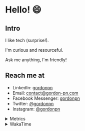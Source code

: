 # Hello! 😄

## Intro

I like tech (surprise!).

I'm curious and resourceful.

Ask me anything, I'm friendly!

## Reach me at

- LinkedIn: [gordonpn](https://www.linkedin.com/in/gordonpn/)
- Email: [contact@gordon-pn.com](mailto:contact@gordon-pn.com)
- Facebook Messenger: [gordonpn](https://www.messenger.com/t/Gordonpn)
- Twitter: [@gordonpn](https://twitter.com/Gordonpn)
- Instagram: [@gordonpn](https://www.instagram.com/gordonpn/)

<details>
  <summary>Metrics</summary>

  <img align="center" src="https://github.com/gordonpn/gordonpn/blob/master/github-metrics.svg" alt="GitHub Metrics">

</details>

<details>
  <summary>WakaTime</summary>

  <!--START_SECTION:waka-->
📊 **This Week I Spent My Time On** 

```text
💬 Programming Languages: 
Java                     7 hrs 4 mins        ████████████████░░░░░░░░░   62.59 % 
Brazil Dependency Config 1 hr 11 mins        ███░░░░░░░░░░░░░░░░░░░░░░   10.60 % 
TypeScript               1 hr 5 mins         ██░░░░░░░░░░░░░░░░░░░░░░░   09.73 % 
JSON                     39 mins             █░░░░░░░░░░░░░░░░░░░░░░░░   05.82 % 
Markdown                 27 mins             █░░░░░░░░░░░░░░░░░░░░░░░░   04.04 % 

🔥 Editors: 
IntelliJ                 11 hrs 10 mins      █████████████████████████   98.89 % 
VS Code                  7 mins              ░░░░░░░░░░░░░░░░░░░░░░░░░   01.11 % 
```


 Last Updated on 14/11/2023 10:20:02 UTC
<!--END_SECTION:waka-->
</details>

